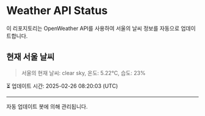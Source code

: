 
# Weather API Status

이 리포지토리는 OpenWeather API를 사용하여 서울의 날씨 정보를 자동으로 업데이트합니다.

## 현재 서울 날씨
> 서울의 현재 날씨: clear sky, 온도: 5.22°C, 습도: 23%

⏳ 업데이트 시간: 2025-02-26 08:20:03 (UTC)

---
자동 업데이트 봇에 의해 관리됩니다.
